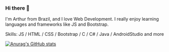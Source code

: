 ### Hi there 👋

I'm Arthur from Brazil, and I love Web Development. I really enjoy learning languages and frameworks like JS and Bootstrap.

Skills:  JS / HTML / CSS / Bootstrap / C / C# / Java / AndroidStudio and more

[![Anurag's GitHub stats](https://github-readme-stats.vercel.app/api?username=arthurvns)](https://github.com/anuraghazra/github-readme-stats)

